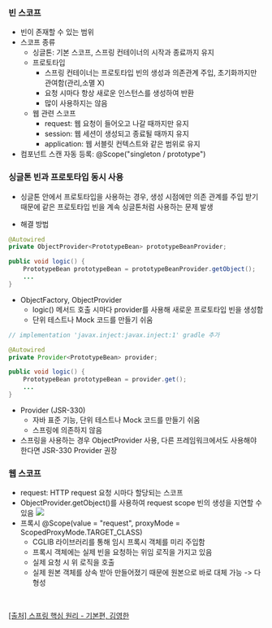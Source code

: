 ### 빈 스코프
- 빈이 존재할 수 있는 범위
- 스코프 종류
  - 싱글톤: 기본 스코프, 스프링 컨테이너의 시작과 종료까지 유지
  - 프로토타입
    - 스프링 컨테이너는 프로토타입 빈의 생성과 의존관계 주입, 초기화까지만 관여함(관리,소멸 X)
    - 요청 시마다 항상 새로운 인스턴스를 생성하여 반환
    - 많이 사용하지는 않음
  - 웹 관련 스코프
    - request: 웹 요청이 들어오고 나갈 때까지만 유지
    - session: 웹 세션이 생성되고 종료될 때까지 유지
    - application: 웹 서블릿 컨텍스트와 같은 범위로 유지
- 컴포넌트 스캔 자동 등록: @Scope("singleton / prototype") 

### 싱글톤 빈과 프로토타입 동시 사용
- 싱글톤 안에서 프로토타입을 사용하는 경우, 생성 시점에만 의존 관계를 주입 받기 때문에 같은 프로토타입 빈을 계속 싱글톤처럼 사용하는 문제 발생

- 해결 방법
~~~java
@Autowired
private ObjectProvider<PrototypeBean> prototypeBeanProvider;

public void logic() {
    PrototypeBean prototypeBean = prototypeBeanProvider.getObject();
    ...
}
~~~
- ObjectFactory, ObjectProvider
  - logic() 메서드 호출 시마다 provider를 사용해 새로운 프로토타입 빈을 생성함
  - 단위 테스트나 Mock 코드를 만들기 쉬움


~~~java
// implementation 'javax.inject:javax.inject:1' gradle 추가

@Autowired
private Provider<PrototypeBean> provider;

public void logic() {
    PrototypeBean prototypeBean = provider.get();
    ...
}
~~~
- Provider (JSR-330)
  - 자바 표준 기능, 단위 테스트나 Mock 코드를 만들기 쉬움
  - 스프링에 의존하지 않음
- 스프링을 사용하는 경우 ObjectProvider 사용, 다른 프레임워크에서도 사용해야 한다면 JSR-330 Provider 권장

### 웹 스코프
- request: HTTP request 요청 시마다 할당되는 스코프
- ObjectProvider.getObject()를 사용하여 request scope 빈의 생성을 지연할 수 있음
![](https://velog.velcdn.com/images/psmin77/post/20b3e325-052d-45c8-af46-40ac85dfa421/image.png)
- 프록시 @Scope(value = "request", proxyMode = ScopedProxyMode.TARGET_CLASS)
  - CGLIB 라이브러리를 통해 임시 프록시 객체를 미리 주입함
  - 프록시 객체에는 실제 빈을 요청하는 위임 로직을 가지고 있음
  - 실제 요청 시 위 로직을 호출
  - 실제 원본 객체를 상속 받아 만들어졌기 때문에 원본으로 바로 대체 가능 -> 다형성
<br>

> 
[[출처] 스프링 핵심 원리 - 기본편, 김영한](https://www.inflearn.com/course/%EC%8A%A4%ED%94%84%EB%A7%81-%ED%95%B5%EC%8B%AC-%EC%9B%90%EB%A6%AC-%EA%B8%B0%EB%B3%B8%ED%8E%B8)
